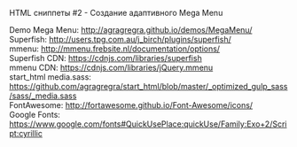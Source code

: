 HTML сниппеты #2 - Создание адаптивного Mega Menu

Demo Mega Menu: <a href="http://agragregra.github.io/demos/MegaMenu/" target="_blank">http://agragregra.github.io/demos/MegaMenu/</a> <br>
Superfish: http://users.tpg.com.au/j_birch/plugins/superfish/ <br>
mmenu: http://mmenu.frebsite.nl/documentation/options/ <br>
Superfish CDN: https://cdnjs.com/libraries/superfish<br>
mmenu CDN: https://cdnjs.com/libraries/jQuery.mmenu <br>
start_html media.sass: https://github.com/agragregra/start_html/blob/master/_optimized_gulp_sass/sass/_media.sass <br>
FontAwesome: http://fortawesome.github.io/Font-Awesome/icons/ <br>
Google Fonts: https://www.google.com/fonts#QuickUsePlace:quickUse/Family:Exo+2/Script:cyrillic <br>

